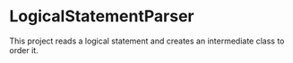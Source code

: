 # LogicalStatementParser
This project reads a logical statement and creates an intermediate class to order it.

